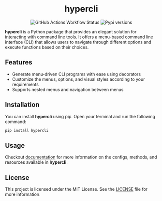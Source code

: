 <h1 align="center">hypercli</h1>

<p align="center">
<img alt="GitHub Actions Workflow Status" src="https://img.shields.io/github/actions/workflow/status/HYP3R00T/hypercli/pypi_publish.yml?style=for-the-badge&labelColor=%2324273a&color=%23b7bdf8">
<a src="https://pypi.org/project/hypercli/" target="_blank">
<img alt="Pypi versions" src="https://img.shields.io/pypi/v/hypercli?style=for-the-badge&labelColor=%2324273a&color=%23b7bdf8">
</a>
</p>

**hypercli** is a Python package that provides an elegant solution for interacting with command line tools. It offers a menu-based command line interface (CLI) that allows users to navigate through different options and execute functions based on their choices.

## Features

- Generate menu-driven CLI programs with ease using decorators
- Customize the menus, options, and visual styles according to your requirements
- Supports nested menus and navigation between menus

## Installation

You can install **hypercli** using pip. Open your terminal and run the following command:

```bash
pip install hypercli
```

## Usage

Checkout [documentation](https://hypercli.hyperoot.dev) for more information on the configs, methods, and resources available in **hypercli**.

## License

This project is licensed under the MIT License. See the [LICENSE](LICENSE) file for more information.
